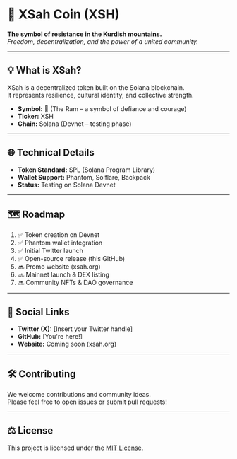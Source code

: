 # 🐏 XSah Coin (XSH)

**The symbol of resistance in the Kurdish mountains.**  
*Freedom, decentralization, and the power of a united community.*

---

## 💡 What is XSah?

XSah is a decentralized token built on the Solana blockchain.  
It represents resilience, cultural identity, and collective strength.

- **Symbol:** 🐏 (The Ram – a symbol of defiance and courage)
- **Ticker:** XSH
- **Chain:** Solana (Devnet – testing phase)

---

## 🌐 Technical Details

- **Token Standard:** SPL (Solana Program Library)
- **Wallet Support:** Phantom, Solflare, Backpack
- **Status:** Testing on Solana Devnet

---

## 🗺️ Roadmap

1. ✅ Token creation on Devnet  
2. ✅ Phantom wallet integration  
3. ✅ Initial Twitter launch  
4. ✅ Open-source release (this GitHub)  
5. 🔜 Promo website (xsah.org)  
6. 🔜 Mainnet launch & DEX listing  
7. 🔜 Community NFTs & DAO governance

---

## 📱 Social Links

- **Twitter (X):** [Insert your Twitter handle]  
- **GitHub:** [You're here!]  
- **Website:** Coming soon (xsah.org)

---

## 🛠️ Contributing

We welcome contributions and community ideas.  
Please feel free to open issues or submit pull requests!

---

## ⚖️ License

This project is licensed under the [MIT License](LICENSE).
